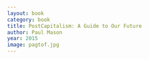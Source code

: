 ```yaml
---
layout: book
category: book
title: PostCapitalism: A Guide to Our Future
author: Paul Mason
year: 2015
image: pagtof.jpg
---
```

